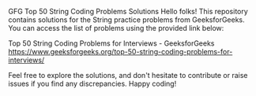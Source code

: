 GFG Top 50 String Coding Problems Solutions
Hello folks! This repository contains solutions for the String practice problems from GeeksforGeeks. You can access the list of problems using the provided link below:

Top 50 String Coding Problems for Interviews - GeeksforGeeks
https://www.geeksforgeeks.org/top-50-string-coding-problems-for-interviews/

Feel free to explore the solutions, and don't hesitate to contribute or raise issues if you find any discrepancies. Happy coding!
